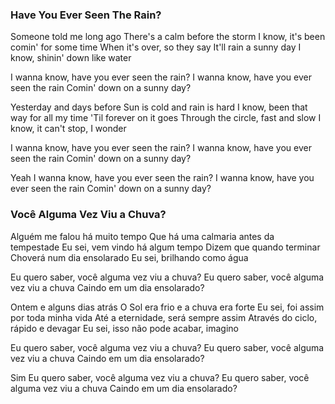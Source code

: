 ### Have You Ever Seen The Rain?

Someone told me long ago
There's a calm before the storm
I know, it's been comin' for some time
When it's over, so they say
It'll rain a sunny day
I know, shinin' down like water

I wanna know, have you ever seen the rain?
I wanna know, have you ever seen the rain
Comin' down on a sunny day?

Yesterday and days before
Sun is cold and rain is hard
I know, been that way for all my time
'Til forever on it goes
Through the circle, fast and slow
I know, it can't stop, I wonder

I wanna know, have you ever seen the rain?
I wanna know, have you ever seen the rain
Comin' down on a sunny day?

Yeah
I wanna know, have you ever seen the rain?
I wanna know, have you ever seen the rain
Comin' down on a sunny day?

### Você Alguma Vez Viu a Chuva?

Alguém me falou há muito tempo
Que há uma calmaria antes da tempestade
Eu sei, vem vindo há algum tempo
Dizem que quando terminar
Choverá num dia ensolarado
Eu sei, brilhando como água

Eu quero saber, você alguma vez viu a chuva?
Eu quero saber, você alguma vez viu a chuva
Caindo em um dia ensolarado?

Ontem e alguns dias atrás
O Sol era frio e a chuva era forte
Eu sei, foi assim por toda minha vida
Até a eternidade, será sempre assim
Através do ciclo, rápido e devagar
Eu sei, isso não pode acabar, imagino

Eu quero saber, você alguma vez viu a chuva?
Eu quero saber, você alguma vez viu a chuva
Caindo em um dia ensolarado?

Sim
Eu quero saber, você alguma vez viu a chuva?
Eu quero saber, você alguma vez viu a chuva
Caindo em um dia ensolarado?